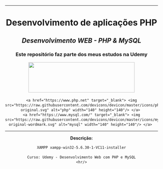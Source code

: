 <hr/>
<div align="center">
    <h1>Desenvolvimento de aplicações PHP</h1>
    <h2><i>Desenvolvimento WEB - PHP & MySQL</i></h2>
    <h3>Este repositório faz parte dos meus estudos na Udemy</h3>
    <img src="https://www.udemy.com/staticx/udemy/images/v7/logo-udemy.svg" width="350" height="100">
    
    <a href="https://www.php.net" target="_blank"> <img src="https://raw.githubusercontent.com/devicons/devicon/master/icons/php/php-original.svg" alt="php" width="140" height="140"/> </a> 
    <a href="https://www.mysql.com/" target="_blank"> <img src="https://raw.githubusercontent.com/devicons/devicon/master/icons/mysql/mysql-original-wordmark.svg" alt="mysql" width="140" height="140"/> </a> 
 </div>    
<hr/>
<div align="center">
    <b>Descrição:</b><br>
    
    XAMPP xampp-win32-5.6.30-1-VC11-installer
    
    Curso: Udemy - Desenvolvimento Web com PHP e MySQL
    <hr/>
</div>
